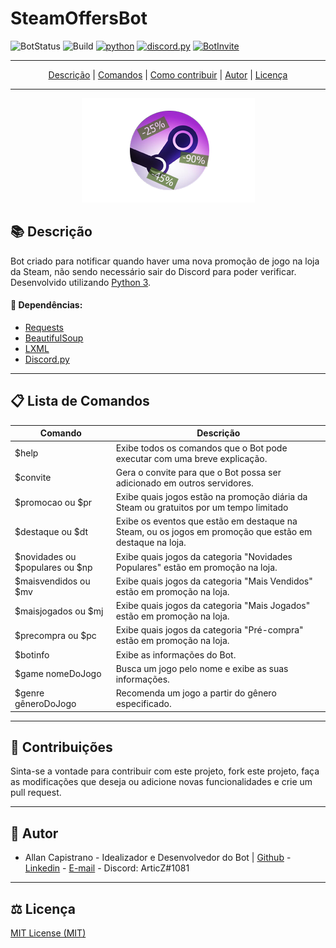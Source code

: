 # SteamOffersBot
![BotStatus](https://img.shields.io/badge/status-online-success) ![Build](https://img.shields.io/badge/build-passing-success) [![python](https://img.shields.io/badge/python-3.9.0-informational?logo=python)](https://www.python.org/) [![discord.py](https://img.shields.io/badge/discord.py-1.5.1-informational?logo=discord)](https://pypi.org/project/discord.py/) [![BotInvite](https://img.shields.io/badge/Convite_para_Discord-48568a?logo=discord)](https://discord.com/oauth2/authorize?client_id=714852360241020929&scope=bot&permissions=485440)

------------

<p align="center">
  <a href="#descrição">Descrição</a> |
  <a href="#lista-de-comandos-para-o-discord">Comandos</a> |
  <a href="#contribuições">Como contribuir</a> |
  <a href="#autor">Autor</a> |
  <a href="#licença">Licença</a>
</p>

------------

<p align="center">
  <img src="assets/SteamOS_Logo_Edit.png">
</p>

## 📚 Descrição ##
Bot criado para notificar quando haver uma nova promoção de jogo na loja da Steam, não sendo necessário sair do Discord para poder verificar. Desenvolvido utilizando [Python 3](https://www.python.org/downloads/).

#### 🔗 Dependências: ####
- [Requests](https://pypi.org/project/requests/)
- [BeautifulSoup](https://pypi.org/project/beautifulsoup4/)
- [LXML](https://pypi.org/project/lxml/)
- [Discord.py](https://pypi.org/project/discord.py/)

------------

## 📋 Lista de Comandos ##
Comando | Descrição
------- | ---------
$help | Exibe todos os comandos que o Bot pode executar com uma breve explicação.
$convite | Gera o convite para que o Bot possa ser adicionado em outros servidores.
$promocao ou $pr | Exibe quais jogos estão na promoção diária da Steam ou gratuitos por um tempo limitado
$destaque ou $dt | Exibe os eventos que estão em destaque na Steam, ou os jogos em promoção que estão em destaque na loja.
$novidades ou $populares ou $np | Exibe quais jogos da categoria "Novidades Populares" estão em promoção na loja.
$maisvendidos ou $mv | Exibe quais jogos da categoria "Mais Vendidos" estão em promoção na loja.
$maisjogados ou $mj | Exibe quais jogos da categoria "Mais Jogados" estão em promoção na loja.
$precompra ou $pc | Exibe quais jogos da categoria "Pré-compra" estão em promoção na loja.
$botinfo | Exibe as informações do Bot.
$game nomeDoJogo | Busca um jogo pelo nome e exibe as suas informações.
$genre gêneroDoJogo | Recomenda um jogo a partir do gênero especificado.

------------

## 📁 Contribuições ##
Sinta-se a vontade para contribuir com este projeto, fork este projeto, faça as modificações que deseja ou adicione novas funcionalidades e crie um pull request.

------------

## 📌 Autor ##
- Allan Capistrano - Idealizador e Desenvolvedor do Bot | [Github](https://github.com/AllanCapistrano) - [Linkedin](https://www.linkedin.com/in/allancapistrano/) - [E-mail](https://mail.google.com/mail/u/0/?view=cm&fs=1&tf=1&source=mailto&to=asantos@ecomp.uefs.br) - Discord: ArticZ#1081

------------

## ⚖️ Licença ##
[MIT License (MIT)](https://github.com/AllanCapistrano/SteamOffersBot/blob/master/LICENSE)
